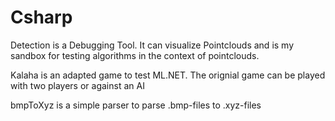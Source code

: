 # Csharp

Detection 
is a Debugging Tool. It can visualize Pointclouds and is my sandbox for testing algorithms in the context of pointclouds.

Kalaha
is an adapted game to test ML.NET. The orignial game can be played with two players or against an AI

bmpToXyz
is a simple parser to parse .bmp-files to .xyz-files
